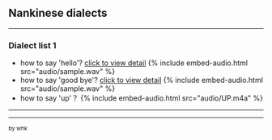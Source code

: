 ## Nankinese dialects

---

### Dialect list 1

- how to say 'hello'? [click to view detail](/sample_page)
{% include embed-audio.html src="audio/sample.wav" %}
- how to say 'good bye'? [click to view detail](/sample_page)
{% include embed-audio.html src="audio/sample.wav" %}
- how to say 'up'？
{% include embed-audio.html src="audio/UP.m4a" %}

---

 

---
<p style="font-size:11px">by whk</p>
